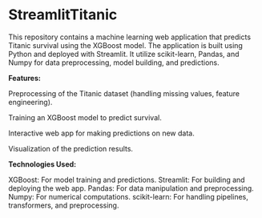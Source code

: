 # StreamlitTitanic
 
This repository contains a machine learning web application that predicts Titanic survival using the XGBoost model. The application is built using Python and deployed with Streamlit. It utilize scikit-learn, Pandas, and Numpy for data preprocessing, model building, and predictions.

**Features:**

Preprocessing of the Titanic dataset (handling missing values, feature engineering).

Training an XGBoost model to predict survival.

Interactive web app for making predictions on new data.

Visualization of the prediction results.


**Technologies Used:**

XGBoost: For model training and predictions.
Streamlit: For building and deploying the web app.
Pandas: For data manipulation and preprocessing.
Numpy: For numerical computations.
scikit-learn: For handling pipelines, transformers, and preprocessing.
